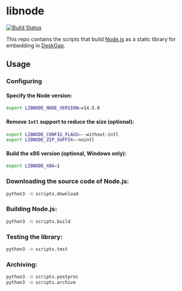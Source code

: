 # libnode 

[![Build Status](https://dev.azure.com/patr0nus/libnode/_apis/build/status/libnode-ci?branchName=master)](https://dev.azure.com/patr0nus/libnode/_build/latest?definitionId=1&branchName=master)

This repo contains the scripts that build [Node.js](http://nodejs.org/) as a static library for embedding in [DeskGap](https://deskgap.com/).

## Usage

### Configuring

#### Specify the Node version:
```sh
export LIBNODE_NODE_VERSION=v14.5.0
```

#### Remove `Intl` support to reduce the size (optional):
```sh
export LIBNODE_CONFIG_FLAGS=--without-intl
export LIBNODE_ZIP_SUFFIX=-nointl
```

#### Build the x86 version (optional, Windows only):
```sh
export LIBNODE_X86=1
```

### Downloading the source code of Node.js:
```sh
python3 -m scripts.download
```

### Building Node.js:
```sh
python3 -m scripts.build
```

### Testing the library:
```sh
python3 -m scripts.test
```

### Archiving:
```sh
python3 -m scripts.postproc
python3 -m scripts.archive
```
